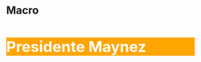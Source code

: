 # Macro
<html>

<div style="width:100%">
  <div style= "background-color:orange">
    <h1 style="color:white;font-size:40px">Presidente Maynez</h1>
  </div>
</div>
</html>
